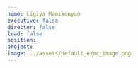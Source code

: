 ```yaml
---
name: Ligiya Mamikonyan
executive: false
director: false
lead: false
position:  
project:  
image: ../assets/default_exec_image.png
---
```

